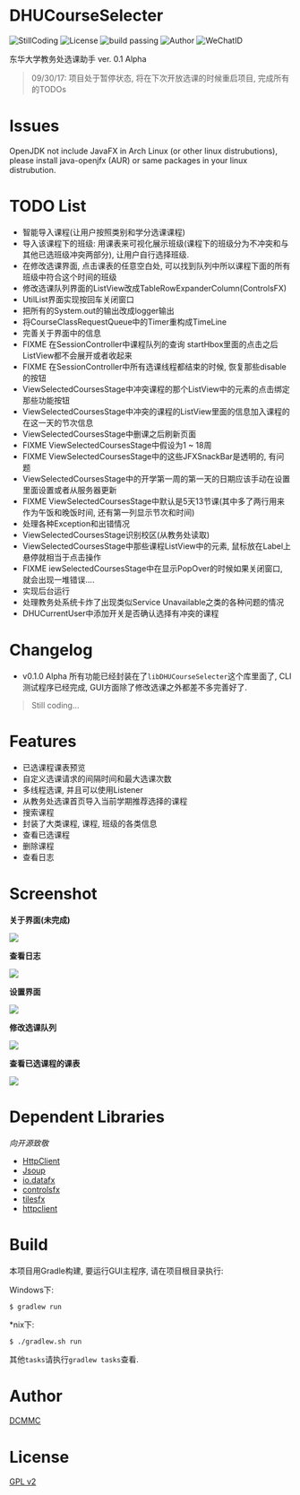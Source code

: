 # DHUCourseSelecter

![StillCoding](https://img.shields.io/badge/Still-Coding-green.svg)
![License](https://img.shields.io/badge/License-GPLv2-brightgreen.svg)
![build passing](https://img.shields.io/travis/rust-lang/rust.svg)
![Author](https://img.shields.io/badge/Author-DCMMC-blue.svg)
![WeChatID](https://img.shields.io/badge/WeChat-Kevin--0220-red.svg)


东华大学教务处选课助手 ver. 0.1 Alpha

> 09/30/17: 项目处于暂停状态, 将在下次开放选课的时候重启项目, 完成所有的TODOs

# Issues

OpenJDK not include JavaFX in Arch Linux (or other linux distrubutions), please install java-openjfx (AUR) or same packages in your linux distrubution.

# TODO List

* 智能导入课程(让用户按照类别和学分选课课程)
* 导入该课程下的班级: 用课表来可视化展示班级(课程下的班级分为不冲突和与其他已选班级冲突两部分), 让用户自行选择班级.
* 在修改选课界面, 点击课表的任意空白处, 可以找到队列中所以课程下面的所有班级中符合这个时间的班级
* 修改选课队列界面的ListView改成TableRowExpanderColumn(ControlsFX)
* UtilList界面实现按回车关闭窗口
* 把所有的System.out的输出改成logger输出
* 将CourseClassRequestQueue中的Timer重构成TimeLine
* 完善关于界面中的信息
* FIXME 在SessionController中课程队列的查询 startHbox里面的点击之后ListView都不会展开或者收起来
* FIXME 在SessionController中所有选课线程都结束的时候, 恢复那些disable的按钮
* ViewSelectedCoursesStage中冲突课程的那个ListView中的元素的点击绑定那些功能按钮
* ViewSelectedCoursesStage中冲突的课程的ListView里面的信息加入课程的在这一天的节次信息
* ViewSelectedCoursesStage中删课之后刷新页面
* FIXME ViewSelectedCoursesStage中假设为1 ~ 18周
* FIXME ViewSelectedCoursesStage中的这些JFXSnackBar是透明的, 有问题
* ViewSelectedCoursesStage中的开学第一周的第一天的日期应该手动在设置里面设置或者从服务器更新
* FIXME ViewSelectedCoursesStage中默认是5天13节课(其中多了两行用来作为午饭和晚饭时间, 还有第一列显示节次和时间)
* 处理各种Exception和出错情况
* ViewSelectedCoursesStage识别校区(从教务处读取)
* ViewSelectedCoursesStage中那些课程ListView中的元素, 鼠标放在Label上悬停就相当于点击操作
* FIXME iewSelectedCoursesStage中在显示PopOver的时候如果关闭窗口, 就会出现一堆错误....
* 实现后台运行
* 处理教务处系统卡炸了出现类似Service Unavailable之类的各种问题的情况
* DHUCurrentUser中添加开关是否确认选择有冲突的课程

# Changelog

* v0.1.0 Alpha 所有功能已经封装在了`libDHUCourseSelecter`这个库里面了, CLI测试程序已经完成, GUI方面除了修改选课之外都差不多完善好了.

> Still coding...

# Features

* 已选课程课表预览
* 自定义选课请求的间隔时间和最大选课次数
* 多线程选课, 并且可以使用Listener
* 从教务处选课首页导入当前学期推荐选择的课程
* 搜索课程
* 封装了大类课程, 课程, 班级的各类信息
* 查看已选课程
* 删除课程
* 查看日志

# Screenshot

**关于界面(未完成)**

![](./Screenshot/AboutView(Partial).png)

**查看日志**

![](./Screenshot/LogUtil.png)

**设置界面**

![](./Screenshot/SettingView.png)

**修改选课队列**

![](./Screenshot/EditQueue.png)

**查看已选课程的课表**

![](./Screenshot/ViewSelected.png)

# Dependent Libraries

*向开源致敬*

* [HttpClient](https://hc.apache.org/httpclient-3.x/)
* [Jsoup](https://jsoup.org/)
* [io.datafx]()
* [controlsfx]()
* [tilesfx]()
* [httpclient]()

# Build

本项目用Gradle构建, 要运行GUI主程序, 请在项目根目录执行: 

Windows下:

```
$ gradlew run
```

*nix下:

```
$ ./gradlew.sh run
```

其他`tasks`请执行`gradlew tasks`查看.

# Author

[DCMMC](http://blog.dcmmcc.tk)

# License

[GPL v2](./LICENSE)
